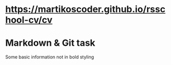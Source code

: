 # https://martikoscoder.github.io/rsschool-cv/cv
# Markdown & Git task
Some basic information not in bold styling
